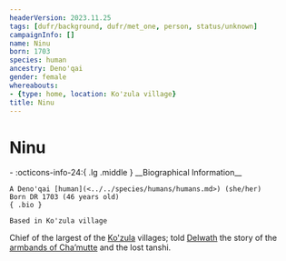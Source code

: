 ```yaml
---
headerVersion: 2023.11.25
tags: [dufr/background, dufr/met_one, person, status/unknown]
campaignInfo: []
name: Ninu
born: 1703
species: human
ancestry: Deno'qai
gender: female
whereabouts:
- {type: home, location: Ko'zula village}
title: Ninu
---
```

# Ninu
<div class="grid cards ext-narrow-margin ext-one-column" markdown>
- :octicons-info-24:{ .lg .middle } __Biographical Information__

    A Deno'qai [human](<../../species/humans/humans.md>) (she/her)  
    Born DR 1703 (46 years old)  
    { .bio }

    Based in Ko'zula village
</div>


Chief of the largest of the [Ko'zula](<../../groups/deno-qai/northern-tribes/ko-zula.md>) villages; told [Delwath](<../pcs/dunmar-fellowship/delwath.md>) the story of the [armbands of Cha’mutte](<../../campaigns/dunmari-frontier/treasure/treasure-from-solo-adventures/cha-muttes-shadow-armband.md>) and the lost tanshi.
